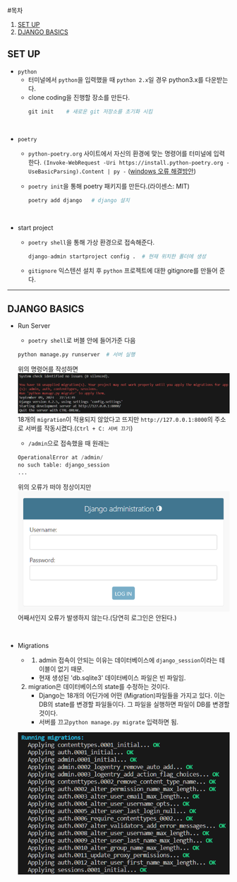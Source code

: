#목차
1. [SET UP](#set-up)
2. [DJANGO BASICS](#django-basics)

## SET UP

- `python`
    - 터미널에서 `python`을 입력했을 때 `python 2.x`일 경우 python3.x를 다운받는다.
    - clone coding을 진행할 장소를 만든다.
        ```python
        git init    # 새로운 git 저장소를 초기화 시킴
        ```

<br>

- `poetry`
    - `python-poetry.org` 사이트에서 자신의 환경에 맞는 명령어를 터미널에 입력한다.
    `(Invoke-WebRequest -Uri https://install.python-poetry.org -UseBasicParsing).Content | py -`
            ([windows 오류 해결방안](https://takeknowledge.tistory.com/145))
    - `poetry init`을 통해 poetry 패키지를 만든다.(라이센스: MIT)
    
        ```python
        poetry add django   # django 설치
        ```

<br>

- start project
    - `poetry shell`을 통해 가상 환경으로 접속해준다.
        ```python
        django-admin startproject config .  # 현재 위치한 폴더에 생성
        ```

    - `gitignore` 익스텐션 설치 후 `python` 프로젝트에 대한 gitignore를 만들어 준다.

---

## DJANGO BASICS
- Run Server
    - `poetry shell`로 버블 안에 들어가준 다음
    ```python
    python manage.py runserver  # 서버 실행
    ```

    위의 명령어를 작성하면 ![Alt text](image.png)
    18개의 `migration`이 적용되지 않았다고 뜨지만 `http://127.0.0.1:8000`의 주소로 서버를 작동시켰다.(`Ctrl + C: 서버 끄기`)
    <br>
    - `/admin`으로 접속했을 때 원래는
    ```python
    OperationalError at /admin/
    no such table: django_session
    ...
    ``` 
    위의 오류가 떠야 정상이지만 ![Alt text](image-1.png)
    어째서인지 오류가 발생하지 않는다.(당연히 로그인은 안된다.)

<br>

- Migrations
    - 1. admin 접속이 안되는 이유는 데이터베이스에 `django_session`이라는 테이블이 없기 때문.
        - 현재 생성된 'db.sqlite3' 데이터베이스 파일은 빈 파일임.
    2. migration은 데이터베이스의 state를 수정하는 것이다.
        - Django는 18개의 어딘가에 어떤 (Migration)파일들을 가지고 있다. 이는 DB의 state를 변경할 파일들이다. 그 파일을 실행하면 파일이 DB를 변경할 것이다.
        - 서버를 끄고`python manage.py migrate` 입력하면 됨.
    
    ![Alt text](image-2.png)

